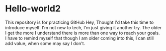 # Hello-world2
This repository is for practicing GitHub 
Hey, Thought I'd take this time to introduce myself.
I'm not new to tech, I'm just giving it another try.
The older I get the more I understand there is more than one way to reach your goals.
I have to remind myself that though I am older coming into this, I can still add value, when some may say I don't. 

